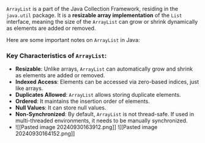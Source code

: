 `ArrayList` is a part of the Java Collection Framework, residing in the `java.util` package. It is a **resizable array implementation** of the `List` interface, meaning the size of the `ArrayList` can grow or shrink dynamically as elements are added or removed.

Here are some important notes on `ArrayList` in Java:

### **Key Characteristics of `ArrayList`:**

- **Resizable**: Unlike arrays, `ArrayList` can automatically grow and shrink as elements are added or removed.
- **Indexed Access**: Elements can be accessed via zero-based indices, just like arrays.
- **Duplicates Allowed**: `ArrayList` allows storing duplicate elements.
- **Ordered**: It maintains the insertion order of elements.
- **Null Values**: It can store null values.
- **Non-Synchronized**: By default, `ArrayList` is not thread-safe. If used in multi-threaded environments, it needs to be manually synchronized.
- ![[Pasted image 20240930163912.png]]
![[Pasted image 20240930164152.png]]